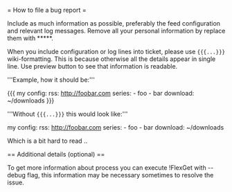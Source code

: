 = How to file a bug report =

Include as much information as possible, preferably the feed configuration and relevant log messages. Remove all your personal information by replace them with *****.

When you include configuration or log lines into ticket, please use `{{{...}}}` wiki-formatting. This is because otherwise all the details appear in single line. Use preview button to see that information is readable.

'''Example, how it should be:'''

{{{
my config:
  rss: http://foobar.com
  series:
    - foo
    - bar
  download: ~/downloads
}}}

'''Without `{{{...}}}` this would look like:'''

my config:
  rss: http://foobar.com
  series:
    - foo
    - bar
  download: ~/downloads

Which is a bit hard to read ..

== Additional details (optional) ==

To get more information about process you can execute !FlexGet with --debug flag, this information may be necessary sometimes to resolve the issue.
